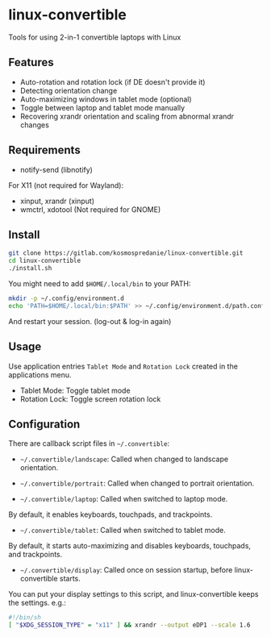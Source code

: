 # linux-convertible

Tools for using 2-in-1 convertible laptops with Linux

## Features

- Auto-rotation and rotation lock (if DE doesn't provide it)
- Detecting orientation change
- Auto-maximizing windows in tablet mode (optional)
- Toggle between laptop and tablet mode manually
- Recovering xrandr orientation and scaling from abnormal xrandr changes

## Requirements

- notify-send (libnotify)

For X11 (not required for Wayland):

- xinput, xrandr (xinput)
- wmctrl, xdotool (Not required for GNOME)

## Install

```sh
git clone https://gitlab.com/kosmospredanie/linux-convertible.git
cd linux-convertible
./install.sh
```

You might need to add `$HOME/.local/bin` to your PATH:

```sh
mkdir -p ~/.config/environment.d
echo 'PATH=$HOME/.local/bin:$PATH' >> ~/.config/environment.d/path.conf
```

And restart your session. (log-out & log-in again)

## Usage

Use application entries `Tablet Mode` and `Rotation Lock` created in the
applications menu.

- Tablet Mode: Toggle tablet mode
- Rotation Lock: Toggle screen rotation lock

## Configuration

There are callback script files in `~/.convertible`:

- `~/.convertible/landscape`: Called when changed to landscape orientation.

- `~/.convertible/portrait`: Called when changed to portrait orientation.

- `~/.convertible/laptop`: Called when switched to laptop mode.

By default, it enables keyboards, touchpads, and trackpoints.

- `~/.convertible/tablet`: Called when switched to tablet mode.

By default, it starts auto-maximizing and disables keyboards, touchpads, and
trackpoints.

- `~/.convertible/display`: Called once on session startup, before
linux-convertible starts.

You can put your display settings to this script, and linux-convertible keeps
the settings. e.g.:

```sh
#!/bin/sh
[ "$XDG_SESSION_TYPE" = "x11" ] && xrandr --output eDP1 --scale 1.6
```

